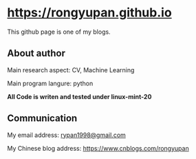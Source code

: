 # https://rongyupan.github.io

This github page is one of my blogs. 

## About author

Main research aspect: CV, Machine Learning

Main program langure: python

**All Code is writen and tested under linux-mint-20**

## Communication

My email address: rypan1998@gmail.com

My Chinese blog address: https://www.cnblogs.com/rongyupan
